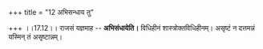 +++
title = "12 अभिसन्धाय तु"

+++
।।17.12।। राजसं यज्ञमाह -- **अभिसंधायेति।** विधिहीनं
शास्त्रोक्तविधिहीनम्। असृष्टं न दत्तमन्नं यस्मिन् तं असृष्टान्नम्।

